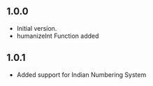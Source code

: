 ## 1.0.0

- Initial version.
- humanizeInt Function added

## 1.0.1

- Added support for Indian Numbering System
